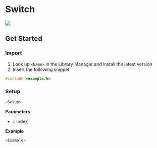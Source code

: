 # Switch

[![](https://img.shields.io/badge/Available_in_the_Arduino_Library_Manager-2ea44f)](<Link>)

## Get Started

### Import

1. Look up `<Name>` in the Library Manager and install the latest version
2. Insert the following snippet
 
```ino
#include <example.h>
```

### Setup

```ino
<Setup>
```
**Parameters**

* `i` Index

**Example**

```ino
<Example>
```
